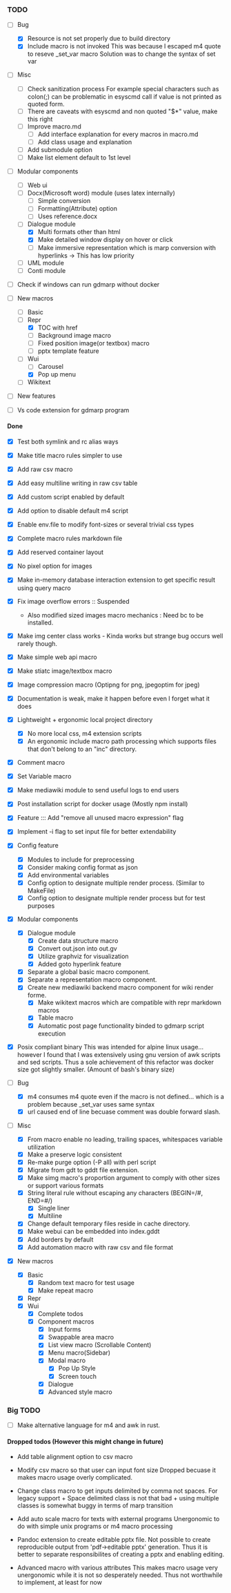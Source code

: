### TODO

* [ ] Bug
  * [x] Resource is not set properly due to build directory
  * [x] Include macro is not invoked
  This was because I escaped m4 quote to reseve _set_var macro
  Solution was to change the syntax of set var

* [ ] Misc
  * [ ] Check sanitization process
  For example special characters such as colon(;) can be problematic in esyscmd
  call if value is not printed as quoted form.
  * [ ] There are caveats with esyscmd and non quoted "$*" value, make this right
  * [ ] Improve macro.md
    * [ ] Add interface explanation for every macros in macro.md
	* [ ] Add class usage and explanation
  * [ ] Add submodule option
  * [ ] Make list element default to 1st level

* [ ] Modular components
  * [ ] Web ui
  * [ ] Docx(Microsoft word) module (uses latex internally)
    * [ ] Simple conversion
    * [ ] Formatting(Attribute) option 
	* [ ] Uses reference.docx
  * [ ] Dialogue module
    * [x] Multi formats other than html
    * [x] Make detailed window display on hover or click
	* [ ] Make immersive representation which is marp conversion with hyperlinks -> This has low priority
  * [ ] UML module
  * [ ] Conti module

* [ ] Check if windows can run gdmarp without docker

* [ ] New macros
  * [ ] Basic
  * [ ] Repr
    * [x] TOC with href 
    * [ ] Background image macro
    * [ ] Fixed position image(or textbox) macro
    * [ ] pptx template feature
  * [ ] Wui
    * [ ] Carousel
	* [x] Pop up menu
  * [ ] Wikitext

* [ ] New features

* [ ] Vs code extension for gdmarp program

#### Done

* [x] Test both symlink and rc alias ways
* [x] Make title macro rules simpler to use
* [x] Add raw csv macro
* [x] Add easy multiline writing in raw csv table
* [x] Add custom script enabled by default
* [x] Add option to disable default m4 script
* [x] Enable env.file to modify font-sizes or several trivial css types
* [x] Complete macro rules markdown file
* [x] Add reserved container layout 
* [x] No pixel option for images
* [x] Make in-memory database interaction extension to get specific result using query macro
* [x] Fix image overflow errors :: Suspended
    - Also modified sized images macro mechanics : Need bc to be installed.
* [x] Make img center class works - Kinda works but strange bug occurs well rarely though.
* [x] Make simple web api macro
* [x] Make stiatc image/textbox macro
* [x] Image compression macro (Optipng for png, jpegoptim for jpeg)
* [x] Documentation is weak, make it happen before even I forget what it does

* [x] Lightweight + ergonomic local project directory
  * [x] No more local css, m4 extension scripts
  * [x] An ergonomic include macro path processing which supports files that don't belong to an "inc" directory.

* [x] Comment macro 
* [x] Set Variable macro
* [x] Make mediawiki module to send useful logs to end users
* [x] Post installation script for docker usage (Mostly npm install)
* [x] Feature ::: Add "remove all unused macro expression" flag 
* [x] Implement -i flag to set input file for better extendability

* [x] Config feature
  * [x] Modules to include for preprocessing
  * [x] Consider making config format as json
  * [x] Add environmental variables
  * [x] Config option to designate multiple render process. (Similar to MakeFile)
  * [x] Config option to designate multiple render process but for test purposes

* [x] Modular components
  * [x] Dialogue module
    * [x] Create data structure macro
	* [x] Convert out.json into out.gv
    * [x] Utilize graphviz for visualization
	* [x] Added goto hyperlink feature
  * [x] Separate a global basic macro component.
  * [x] Separate a representation macro component.
  * [x] Create new mediawiki backend macro component for wiki render forme.
    * [x] Make wikitext macros which are compatible with repr markdown macros
    * [x] Table macro
    * [x] Automatic post page functionality binded to gdmarp script execution

* [x] Posix compliant binary
This was intended for alpine linux usage... however I found that I was extensively using gnu version of awk scripts and sed scripts. Thus a sole achievement of this refactor was docker size got slightly smaller. (Amount of bash's binary size) 

* [ ] Bug
  * [x] m4 consumes m4 quote even if the macro is not defined... which is a problem because _set_var uses same syntax
  * [x] url caused end of line becuase comment was double forward slash.

* [ ] Misc
  * [x] From macro enable no leading, trailing spaces, whitespaces variable utilization
  * [x] Make a preserve logic consistent
  * [x] Re-make purge option (-P all) with perl script
  * [x] Migrate from gdt to gddt file extension.
  * [x] Make simg macro's proportion argument to comply with other sizes or support various formats
  * [x] String literal rule without escaping any characters (BEGIN=/#, END=#/)
	* [x] Single liner
	* [x] Multiline
  * [x] Change default temporary files reside in cache directory.
  * [x] Make webui can be embedded into index.gddt
  * [x] Add borders by default
  * [x] Add automation macro with raw csv and file format

* [x] New macros
  * [x] Basic
  	* [x] Random text macro for test usage
    * [x] Make repeat macro
  * [x] Repr
  * [x] Wui
  	* [x] Complete todos
    * [x] Component macros
	  * [x] Input forms
      * [x] Swappable area macro
      * [x] List view macro (Scrollable Content)
      * [x] Menu macro(Sidebar)
      * [x] Modal macro
	  	* [x] Pop Up Style
	  	* [x] Screen touch
	  * [x] Dialogue
	  * [x] Advanced style macro

### Big TODO

* [ ] Make alternative language for m4 and awk in rust.

#### Dropped todos (However this might change in future)

- Add table alignment option to csv macro 
- Modify csv macro so that user can input font size
Dropped becuase it makes macro usage overly complicated.

- Change class macro to get inputs delimited by comma not spaces.
For legacy support + Space delimited class is not that bad + using multiple
classes is somewhat buggy in terms of marp transition

- Add auto scale macro for texts with external programs
Unergonomic to do with simple unix programs or m4 macro processing

- Pandoc extension to create editable pptx file.
Not possible to create reproducible output from 'pdf->editable pptx' generation.
Thus it is better to separate responsibilites of creating a pptx and enabling editing.

- Advanced macro with various attributes
This makes macro usage very unergonomic while it is not so desperately needed.
Thus not worthwhile to implement, at least for now
